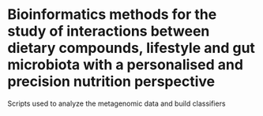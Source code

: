 # Bioinformatics methods for the study of interactions between dietary compounds, lifestyle and gut microbiota with a personalised and precision nutrition perspective
Scripts used to analyze the metagenomic data and build classifiers
